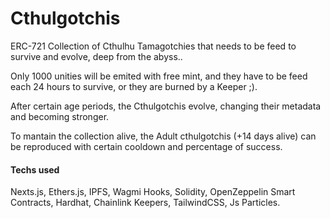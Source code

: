 # Cthulgotchis
ERC-721 Collection of Cthulhu Tamagotchies that needs to be feed to survive and evolve, deep from the abyss..

Only 1000 unities will be emited with free mint, and they have to be feed each 24 hours to survive, or they are burned by a Keeper ;).

After certain age periods, the Cthulgotchis evolve, changing their metadata and becoming stronger.

To mantain the collection alive, the Adult cthulgotchis (+14 days alive) can be reproduced with certain cooldown and percentage of success.

#### Techs used

Nexts.js, Ethers.js, IPFS, Wagmi Hooks, Solidity, OpenZeppelin Smart Contracts, Hardhat, Chainlink Keepers, TailwindCSS, Js Particles.
